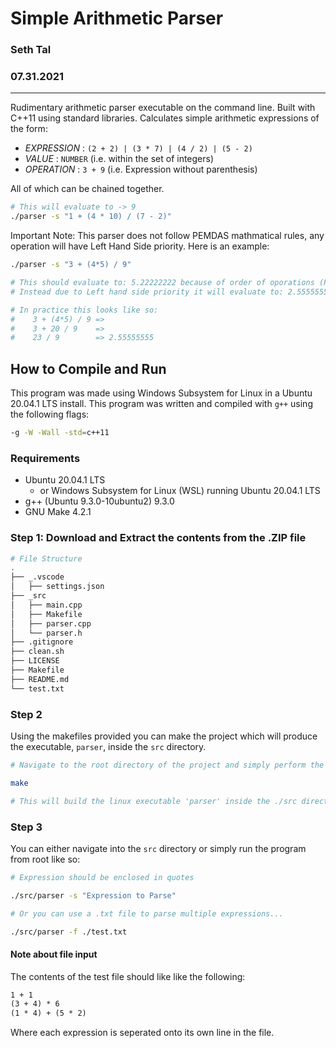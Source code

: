 # Simple Arithmetic Parser

### Seth Tal

### 07.31.2021

---

Rudimentary arithmetic parser executable on the command line. Built with C++11 using standard libraries. Calculates simple arithmetic expressions of the form:

* *EXPRESSION* : `(2 + 2) | (3 * 7) | (4 / 2) | (5 - 2)`
* *VALUE* : `NUMBER` (i.e. within the set of integers)
* *OPERATION* : `3 + 9` (i.e. Expression without parenthesis)

All of which can be chained together.

```sh
# This will evaluate to -> 9
./parser -s "1 + (4 * 10) / (7 - 2)"
```

Important Note: This parser does not follow PEMDAS mathmatical rules, any operation will have Left Hand Side priority. Here is an example:

```sh
./parser -s "3 + (4*5) / 9"

# This should evaluate to: 5.22222222 because of order of oporations (PEMDAS)
# Instead due to Left hand side priority it will evaluate to: 2.55555555

# In practice this looks like so:
#    3 + (4*5) / 9 => 
#    3 + 20 / 9    =>
#    23 / 9        => 2.55555555
```

## How to Compile and Run

This program was made using Windows Subsystem for Linux in a Ubuntu 20.04.1 LTS install. This program was written and compiled with `g++` using the following flags:

```sh
-g -W -Wall -std=c++11
```

### Requirements

* Ubuntu 20.04.1 LTS
  * or Windows Subsystem for Linux (WSL) running Ubuntu 20.04.1 LTS
* g++ (Ubuntu 9.3.0-10ubuntu2) 9.3.0
* GNU Make 4.2.1

### Step 1: Download and Extract the contents from the .ZIP file

```sh
# File Structure
.
├── _.vscode
│   ├── settings.json
├── _src
│   ├── main.cpp
│   ├── Makefile
│   ├── parser.cpp
│   └── parser.h
├── .gitignore
├── clean.sh
├── LICENSE
├── Makefile
├── README.md
└── test.txt
```

### Step 2

Using the makefiles provided you can make the project which will produce the executable, `parser`, inside the `src` directory.

```sh
# Navigate to the root directory of the project and simply perform the following command:

make

# This will build the linux executable 'parser' inside the ./src directory
```

### Step 3

You can either navigate into the `src` directory or simply run the program from root like so:

```sh
# Expression should be enclosed in quotes

./src/parser -s "Expression to Parse"

# Or you can use a .txt file to parse multiple expressions...

./src/parser -f ./test.txt
```

#### Note about file input

The contents of the test file should like like the following:

```txt
1 + 1
(3 + 4) * 6
(1 * 4) + (5 * 2)
```

Where each expression is seperated onto its own line in the file.
